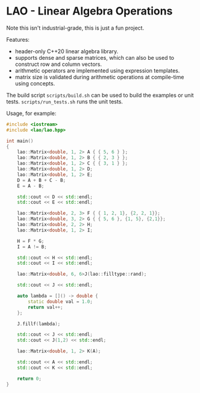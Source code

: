 LAO - Linear Algebra Operations
===

Note this isn't industrial-grade, this is just a fun project.

Features:
- header-only C++20 linear algebra library.
- supports dense and sparse matrices, which can also be used to construct row and column vectors.
- arithmetic operators are implemented using expression templates.
- matrix size is validated during arithmetic operations at compile-time using concepts.

The build script `scripts/build.sh` can be used to build the examples or unit tests. `scripts/run_tests.sh` runs the unit tests.

Usage, for example:

```cpp
#include <iostream>
#include <lao/lao.hpp>

int main()
{
    lao::Matrix<double, 1, 2> A { { 5, 6 } };
    lao::Matrix<double, 1, 2> B { { 2, 3 } };
    lao::Matrix<double, 1, 2> C { { 3, 1 } };
    lao::Matrix<double, 1, 2> D;
    lao::Matrix<double, 1, 2> E;
    D = A + B + C - B;
    E = A - B;

    std::cout << D << std::endl;
    std::cout << E << std::endl;

    lao::Matrix<double, 2, 3> F { { 1, 2, 1}, {2, 2, 1}};
    lao::Matrix<double, 3, 2> G { { 5, 6 }, {1, 5}, {2,1}};
    lao::Matrix<double, 2, 2> H;
    lao::Matrix<double, 1, 2> I;

    H = F * G;
    I = A != B;

    std::cout << H << std::endl;
    std::cout << I << std::endl;

    lao::Matrix<double, 6, 6>J(lao::filltype::rand);

    std::cout << J << std::endl;

    auto lambda = []() -> double {
        static double val = 1.0;
        return val++;
    };

    J.fillf(lambda);

    std::cout << J << std::endl;
    std::cout << J(1,2) << std::endl;

    lao::Matrix<double, 1, 2> K(A);

    std::cout << A << std::endl;
    std::cout << K << std::endl;

    return 0;
}
```